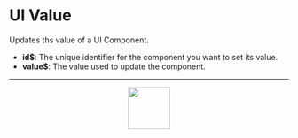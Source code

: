 # UI Value
Updates ths value of a UI Component.
- **id&dollar;**: The unique identifier for the component you want to set its value.
- **value&dollar;**: The value used to update the component.
---
<p align="center"><img valign="middle" width="76px" src="https://drive.google.com/uc?export=view&id=1c2KO0LJpvMS9X9CAGV6dOfciR7OWhdKA" /></p>